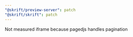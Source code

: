 ```yaml
---
"@skrift/preview-server": patch
"@skrift/skrift": patch
---
```


Not measured iframe because pagedjs handles pagination
